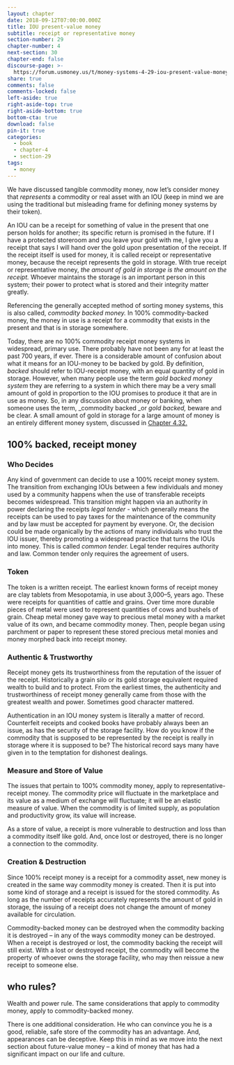 ```yaml
---
layout: chapter
date: 2018-09-12T07:00:00.000Z
title: IOU present-value money
subtitle: receipt or representative money
section-number: 29
chapter-number: 4
next-section: 30
chapter-end: false
discourse-page: >-
  https://forum.usmoney.us/t/money-systems-4-29-iou-present-value-money-receipt-or-representative-money/
share: true
comments: false
comments-locked: false
left-aside: true
right-aside-top: true
right-aside-bottom: true
bottom-cta: true
download: false
pin-it: true
categories:
  - book
  - chapter-4
  - section-29
tags:
  - money
---
```

We have discussed tangible commodity money, now let’s consider
money that _represents_ a commodity or real asset with an IOU (keep in
mind we are using the traditional but misleading frame for defining
money systems by their token).

An IOU can be a receipt for something of value in the present that
one person holds for another; its specific return is promised in the
future. If I have a protected storeroom and you leave your gold with
me, I give you a receipt that says I will hand over the gold upon
presentation of the receipt. If the receipt itself is used for money, it is
called receipt or representative money, because the receipt represents
the gold in storage. With true receipt or representative money, _the
amount of gold in storage is the amount on the receipt._ Whoever
maintains the storage is an important person in this system; their
power to protect what is stored and their integrity matter greatly.

Referencing the generally accepted method of sorting money systems,
this is also called, _commodity backed money._ In 100% commodity-backed money, the money in use is a receipt for a commodity that
exists in the present and that is in storage somewhere.

Today, there are no 100% commodity receipt money systems in
widespread, primary use. There probably have not been any for at
least the past 700 years, if ever. There is a considerable amount of
confusion about what it means for an IOU-money to be backed by
gold. By definition, _backed_ should refer to IOU-receipt money, with
an equal quantity of gold in storage. However, when many people
use the term _gold backed money system_ they are referring to a system
in which there may be a very small amount of gold in proportion
to the IOU promises to produce it that are in use as money. So, in
any discussion about money or banking, when someone uses the
term, _commodity backed _or _gold backed,_ beware and be clear. A small
amount of gold in storage for a large amount of money is an entirely
different money system, discussed in [Chapter 4.32.](https://usmoney.us/book/chapter-4/section-32)

## 100% backed, receipt money

### Who Decides

Any kind of government can decide to use a 100% receipt money
system. The transition from exchanging IOUs between a few
individuals and money used by a community happens when the use
of transferable receipts becomes widespread. This transition might
happen via an authority in power declaring the receipts _legal tender_ - which generally means the receipts can be used to pay taxes for the
maintenance of the community and by law must be accepted for payment by everyone. Or, the decision could be made organically by the actions of many individuals who trust the IOU issuer, thereby promoting a widespread practice that turns the IOUs into money. This is called _common tender._ Legal tender requires authority and law. Common tender only requires the agreement of users.

### Token

The token is a written receipt. The earliest known forms of receipt
money are clay tablets from Mesopotamia, in use about 3,000–5,
years ago. These were receipts for quantities of cattle and grains. Over
time more durable pieces of metal were used to represent quantities
of cows and bushels of grain. Cheap metal money gave way to
precious metal money with a market value of its own, and became
commodity money. Then, people began using parchment or paper to
represent these stored precious metal monies and money morphed
back into receipt money.

### Authentic & Trustworthy

Receipt money gets its trustworthiness from the reputation of the
issuer of the receipt. Historically a grain silo or its gold storage
equivalent required wealth to build and to protect. From the earliest
times, the authenticity and trustworthiness of receipt money generally
came from those with the greatest wealth and power. Sometimes
good character mattered.

Authentication in an IOU money system is literally a matter of record.
Counterfeit receipts and cooked books have probably always been an
issue, as has the security of the storage facility. How do you know if
the commodity that is supposed to be represented by the receipt is
really in storage where it is supposed to be? The historical record says
many have given in to the temptation for dishonest dealings.

### Measure and Store of Value

The issues that pertain to 100% commodity money, apply to
representative-receipt money. The commodity price will fluctuate in
the marketplace and its value as a medium of exchange will fluctuate;
it will be an elastic measure of value. When the commodity is of
limited supply, as population and productivity grow, its value will
increase.

As a store of value, a receipt is more vulnerable to destruction and
loss than a commodity itself like gold. And, once lost or destroyed,
there is no longer a connection to the commodity.

### Creation & Destruction

Since 100% receipt money is a receipt for a commodity asset, new
money is created in the same way commodity money is created.
Then it is put into some kind of storage and a receipt is issued for
the stored commodity. As long as the number of receipts accurately
represents the amount of gold in storage, the issuing of a receipt does
not change the amount of money available for circulation.

Commodity-backed money can be destroyed when the commodity
backing it is destroyed – in any of the ways commodity money can
be destroyed. When a receipt is destroyed or lost, the commodity
backing the receipt will still exist. With a lost or destroyed receipt,
the commodity will become the property of whoever owns the
storage facility, who may then reissue a new receipt to someone else.

## who rules?

Wealth and power rule. The same considerations that apply to
commodity money, apply to commodity-backed money.

There is one additional consideration. He who can convince you he is
a good, reliable, safe store of the commodity has an advantage. And,
appearances can be deceptive. Keep this in mind as we move into the
next section about future-value money – a kind of money that has
had a significant impact on our life and culture.
